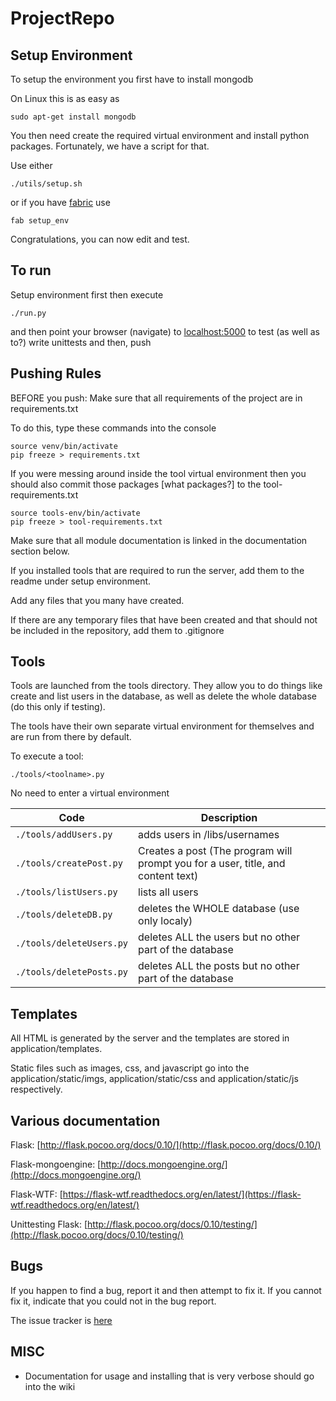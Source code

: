 # ProjectRepo

## Setup Environment
To setup the environment you first have to install mongodb

On Linux this is as easy as
```
sudo apt-get install mongodb
```

You then need create the required virtual environment and install python packages.
Fortunately, we have a script for that.

Use either
```
./utils/setup.sh
```

or if you have [fabric](http://fabfile.org) use
```
fab setup_env
```

Congratulations, you can now edit and test.

## To run

Setup environment first then execute

```
./run.py
```

and then point your browser (navigate) to [localhost:5000](http://localhost:5000) to test (as well as to?) write unittests and then, push

## Pushing Rules

BEFORE you push:
Make sure that all requirements of the project are in requirements.txt

To do this, type these commands into the console

```
source venv/bin/activate
pip freeze > requirements.txt
```

If you were messing around inside the tool virtual environment then you should also commit those packages [what packages?] to the tool-requirements.txt
```
source tools-env/bin/activate
pip freeze > tool-requirements.txt
```

Make sure that all module documentation is linked in the documentation section below.

If you installed tools that are required to run the server, add them to the readme under setup environment.

Add any files that you many have created.

If there are any temporary files that have been created and that should not be included in the repository, add them to .gitignore

## Tools

Tools are launched from the tools directory. They allow you to do things like create and list users in the database, as well as delete the whole database (do this only if testing).

The tools have their own separate virtual environment for themselves and are run from there by default.

To execute a tool:

```
./tools/<toolname>.py
```

No need to enter a virtual environment

Code | Description
---- | --------------------------------
`./tools/addUsers.py` | adds users in /libs/usernames
`./tools/createPost.py` | Creates a post (The program will prompt you for a user, title, and content text)
`./tools/listUsers.py` | lists all users
`./tools/deleteDB.py` | deletes the WHOLE database (use only localy)
`./tools/deleteUsers.py` | deletes ALL the users but no other part of the database
`./tools/deletePosts.py` | deletes ALL the posts but no other part of the database

## Templates

All HTML is generated by the server and the templates are stored in application/templates.

Static files such as images, css, and javascript go into the application/static/imgs, application/static/css and application/static/js respectively.

## Various documentation

Flask: [http://flask.pocoo.org/docs/0.10/](http://flask.pocoo.org/docs/0.10/)

Flask-mongoengine: [http://docs.mongoengine.org/](http://docs.mongoengine.org/)

Flask-WTF: [https://flask-wtf.readthedocs.org/en/latest/](https://flask-wtf.readthedocs.org/en/latest/)

Unittesting Flask: [http://flask.pocoo.org/docs/0.10/testing/](http://flask.pocoo.org/docs/0.10/testing/)
## Bugs

If you happen to find a bug, report it and then attempt to fix it. If you cannot fix it, indicate that you could not in the bug report.


The issue tracker is [here](https://github.com/BaySchoolCS2/ProjectRepo/issues/new)


## MISC

 - Documentation for usage and installing that is very verbose should go into the wiki
